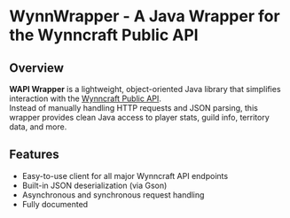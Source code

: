 # WynnWrapper - A Java Wrapper for the Wynncraft Public API

## Overview

**WAPI Wrapper** is a lightweight, object-oriented Java library that simplifies interaction with the [Wynncraft Public API](https://api.wynncraft.com/).  
Instead of manually handling HTTP requests and JSON parsing, this wrapper provides clean Java access to player stats, guild info, territory data, and more.

## Features

- Easy-to-use client for all major Wynncraft API endpoints
- Built-in JSON deserialization (via Gson)
- Asynchronous and synchronous request handling
- Fully documented 
